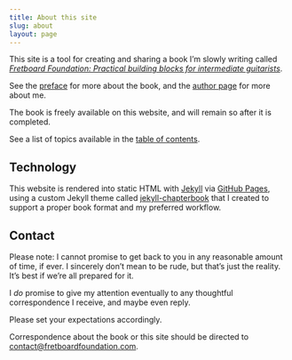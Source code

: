 ```yaml
---
title: About this site
slug: about
layout: page
---
```


This site is a tool for creating and sharing a book I’m slowly writing called
[_Fretboard Foundation: Practical building blocks for intermediate guitarists_](index.html).

See the [preface](preface.html) for more about the book, 
and the [author page](author.html) for more about me.

The book is freely available on this website, 
and will remain so after it is completed. 

See a list of topics available in the [table of contents](toc.html). 


## Technology

This website is rendered into static HTML with [Jekyll](https://jekyllrb.com/) via [GitHub Pages](https://pages.github.com/),
using a custom Jekyll theme called [jekyll-chapterbook](https://github.com/jasongrimes/jekyll-chapterbook)
that I created to support a proper book format and my preferred workflow.

## Contact

Please note:
I cannot promise to get back to you in any reasonable amount of time, if ever. 
I sincerely don’t mean to be rude, 
but that’s just the reality. 
It’s best if we’re all prepared for it. 

I *do* promise to give my attention eventually to any thoughtful correspondence I receive,
and maybe even reply. 

Please set your expectations accordingly. 

Correspondence about the book or this site should be directed to
[contact@fretboardfoundation.com](mailto:contact@fretboardfoundation.com).
